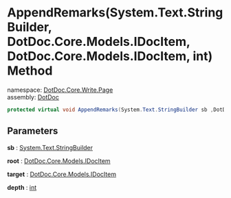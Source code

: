﻿# AppendRemarks\(System\.Text\.StringBuilder, DotDoc\.Core\.Models\.IDocItem, DotDoc\.Core\.Models\.IDocItem, int\) Method

namespace: [DotDoc\.Core\.Write\.Page](../../DotDoc.Core.Write.Page.md)<br />
assembly: [DotDoc](../../../DotDoc.md)



```csharp
protected virtual void AppendRemarks(System.Text.StringBuilder sb ,DotDoc.Core.Models.IDocItem root ,DotDoc.Core.Models.IDocItem target ,int depth = 2);
```

## Parameters

__sb__ : [System\.Text\.StringBuilder](https://docs.microsoft.com/ja-jp/dotnet/api/System.Text.StringBuilder)



__root__ : [DotDoc\.Core\.Models\.IDocItem](../../../DotDoc/DotDoc.Core.Models/IDocItem.md)



__target__ : [DotDoc\.Core\.Models\.IDocItem](../../../DotDoc/DotDoc.Core.Models/IDocItem.md)



__depth__ : [int](https://docs.microsoft.com/ja-jp/dotnet/api/System.Int32)



